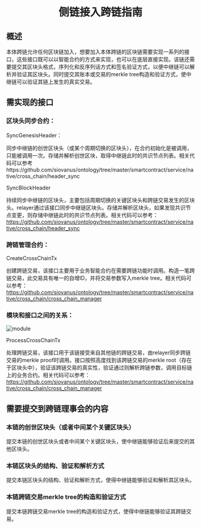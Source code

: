 <h1 align="center">侧链接入跨链指南</h1>

## 概述

本体跨链允许任何区块链加入，想要加入本体跨链的区块链需要实现一系列的接口，这些接口既可以以智能合约的方式来实现，也可以在底层直接实现。该链还需要提交其区块头格式，序列化和反序列话方式和签名验证方式，以便中继链可以解析并验证其区块头。同时提交其账本或交易的merkle tree构造和验证方式，使中继链可以验证其链上发生的真实交易。

## 需实现的接口

### 区块头同步合约：

SyncGenesisHeader：

同步中继链的创世区块头（或某个周期切换的区块头），在合约初始化是被调用，只能被调用一次。存储并解析创世区块，取得中继链此时的共识节点列表。相关代码可以参考https://github.com/siovanus/ontology/tree/master/smartcontract/service/native/cross_chain/header_sync

SyncBlockHeader

持续同步中继链的区块头，主要包括周期切换的关键区块头和跨链交易发生的区块头。relayer通过该接口同步中继链区块头。存储并解析区块头，如果发现共识节点变更，则存储中继链此时的共识节点列表。相关代码可以参考：https://github.com/siovanus/ontology/tree/master/smartcontract/service/native/cross_chain/header_sync

### 跨链管理合约：

CreateCrossChainTx

创建跨链交易，该接口主要用于业务智能合约在需要跨链功能时调用。构造一笔跨链交易，此交易具有唯一的自增ID，并将交易参数写入merkle tree。相关代码可以参考：https://github.com/siovanus/ontology/tree/master/smartcontract/service/native/cross_chain/cross_chain_manager

### 模块和接口之间的关系：

![module](/resources/module.png)

ProcessCrossChainTx

处理跨链交易，该接口用于该链接受来自其他链的跨链交易，由relayer同步跨链交易的merkle proof时调用。接口按照高度找到该跨链交易的merkle root（存在于区块头中），验证该跨链交易的真实性，验证通过则解析跨链参数，调用目标链上的业务合约。相关代码可以参考：https://github.com/siovanus/ontology/tree/master/smartcontract/service/native/cross_chain/cross_chain_manager

## 需要提交到跨链理事会的内容

### 本链的创世区块头（或者中间某个关键区块头）

提交本链的创世区块头或者中间某个关键区块头，使中继链能够验证后来提交的其他区块头。

### 本链区块头的结构、验证和解析方式

提交本链区块头的结构、验证和解析方式，使得中继链能够验证和解析其区块头。

### 本链跨链交易merkle tree的构造和验证方式

提交本链跨链交易merkle tree的构造和验证方式，使得中继链能够验证其跨链交易。